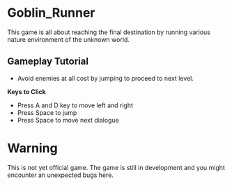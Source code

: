 # Goblin_Runner
This game is all about reaching the final destination by running various nature environment of the unknown world.

## Gameplay Tutorial
- Avoid enemies at all cost by jumping to proceed to next level.

**Keys to Click**
- Press A and D key to move left and right
- Press Space to jump
- Press Space to move next dialogue

# Warning
This is not yet official game. The game is still in development and you might encounter an unexpected bugs here.


